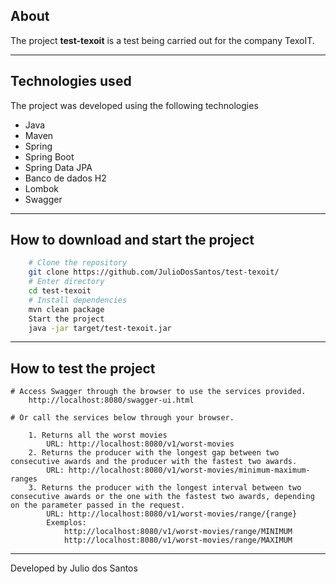 ## About

The project **test-texoit** is a test being carried out for the company TexoIT.

---

## Technologies used

The project was developed using the following technologies

- Java
- Maven
- Spring
- Spring Boot
- Spring Data JPA
- Banco de dados H2
- Lombok
- Swagger

---

## How to download and start the project

```bash
    # Clone the repository
    git clone https://github.com/JulioDosSantos/test-texoit/
    # Enter directory
    cd test-texoit
    # Install dependencies
    mvn clean package
    Start the project
    java -jar target/test-texoit.jar

```

---

## How to test the project

	# Access Swagger through the browser to use the services provided.
		http://localhost:8080/swagger-ui.html
	
	# Or call the services below through your browser.
	
		1. Returns all the worst movies
			URL: http://localhost:8080/v1/worst-movies
		2. Returns the producer with the longest gap between two consecutive awards and the producer with the fastest two awards.
			URL: http://localhost:8080/v1/worst-movies/minimum-maximum-ranges
		3. Returns the producer with the longest interval between two consecutive awards or the one with the fastest two awards, depending on the parameter passed in the request.
			URL: http://localhost:8080/v1/worst-movies/range/{range}
			Exemplos:
				http://localhost:8080/v1/worst-movies/range/MINIMUM
				http://localhost:8080/v1/worst-movies/range/MAXIMUM

---

Developed by Julio dos Santos
